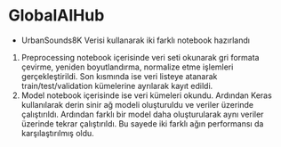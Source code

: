 # GlobalAIHub

* UrbanSounds8K Verisi kullanarak iki farklı notebook hazırlandı

1. Preprocessing notebook içerisinde veri seti okunarak gri formata çevirme, yeniden boyutlandırma, normalize etme işlemleri gerçekleştirildi. Son kısmında ise veri listeye atanarak train/test/validation kümelerine ayrılarak kayıt edildi.
2. Model notebook içerisinde ise veri kümeleri okundu. Ardından Keras kullanılarak derin sinir ağ modeli oluşturuldu ve veriler üzerinde çalıştırıldı. Ardından farklı bir model daha oluşturularak aynı veriler üzerinde tekrar çalıştırıldı. Bu sayede iki farklı ağın performansı da karşılaştırılmış oldu. 
